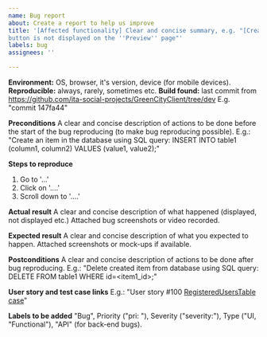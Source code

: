 ```yaml
---
name: Bug report
about: Create a report to help us improve
title: '[Affected functionality] Clear and concise summary, e.g. "[Create news] ''Publish''
button is not displayed on the ''Preview'' page"'
labels: bug
assignees: ''

---
```


**Environment:** OS, browser, it's version, device (for mobile devices).
**Reproducible:** always, rarely, sometimes etc.
**Build found:** last commit from https://github.com/ita-social-projects/GreenCityClient/tree/dev
E.g. "commit 147fa44"

**Preconditions**
A clear and concise description of actions to be done before the start of the bug reproducing (to make bug reproducing possible). E.g.:
"Create an item in the database using SQL query:
INSERT INTO table1 (column1, column2)
VALUES (value1, value2);"

**Steps to reproduce**
1. Go to '...'
2. Click on '....'
3. Scroll down to '....'

**Actual result**
A clear and concise description of what happened (displayed, not displayed etc.)
Attached bug screenshots or video recorded.

**Expected result**
A clear and concise description of what you expected to happen.
Attached screenshots or mock-ups if available.

**Postconditions**
A clear and concise description of actions to be done after bug reproducing. E.g.:
"Delete created item from database using SQL query:
DELETE FROM table1
WHERE id=<item1_id>;"

**User story and test case links**
E.g.: "User story #100
[RegisteredUsersTable case](https://jira.softserve.academy/browse/100)"

**Labels to be added**
"Bug", Priority ("pri: "), Severity ("severity:"), Type ("UI, "Functional"), "API" (for back-end bugs).
